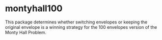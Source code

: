 # montyhall100
This package determines whether switching envelopes or keeping the original envelope is a winning strategy for the 100 envelopes version of the Monty Hall Problem.
